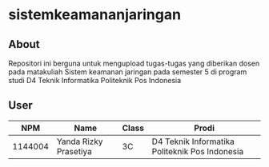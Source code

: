 # sistemkeamananjaringan

## About
Repositori ini berguna untuk mengupload tugas-tugas yang diberikan dosen pada matakuliah Sistem keamanan jaringan pada semester 5 di program studi D4 Teknik Informatika Politeknik Pos Indonesia

## User
NPM| Name| Class | Prodi
------------ | ------------- | ------------- | -------------
1144004| Yanda Rizky Prasetiya| 3C| D4 Teknik Informatika Politeknik Pos Indonesia
  